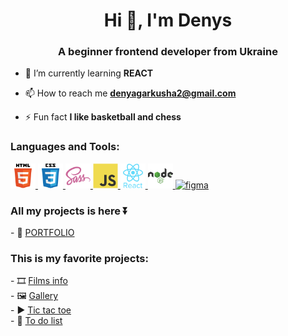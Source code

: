 <h1 align="center">Hi 👋, I'm Denys</h1>
<h3 align="center">A beginner frontend developer from Ukraine</h3>

- 🌱 I’m currently learning **REACT**

- 📫 How to reach me **denyagarkusha2@gmail.com**

- ⚡ Fun fact **I like basketball and chess**


<h3 align="left">Languages and Tools:</h3>
<p align="left">
 <a href="https://www.w3.org/html/" target="_blank" rel="noreferrer"> <img src="https://raw.githubusercontent.com/devicons/devicon/master/icons/html5/html5-original-wordmark.svg" alt="html5" width="40" height="40"/> </a> 
 <a href="https://www.w3schools.com/css/" target="_blank" rel="noreferrer"> <img src="https://raw.githubusercontent.com/devicons/devicon/master/icons/css3/css3-original-wordmark.svg" alt="css3" width="40" height="40"/> </a>
 <a href="https://sass-lang.com" target="_blank" rel="noreferrer"> <img src="https://raw.githubusercontent.com/devicons/devicon/master/icons/sass/sass-original.svg" alt="sass" width="40" height="40"/> </a> 
 <a href="https://developer.mozilla.org/en-US/docs/Web/JavaScript" target="_blank" rel="noreferrer"> <img src="https://raw.githubusercontent.com/devicons/devicon/master/icons/javascript/javascript-original.svg" alt="javascript" width="40" height="40"/> </a> 
 <a href="https://reactjs.org/" target="_blank" rel="noreferrer"> <img src="https://raw.githubusercontent.com/devicons/devicon/master/icons/react/react-original-wordmark.svg" alt="react" width="40" height="40"/> </a> 
 <a href="https://nodejs.org" target="_blank" rel="noreferrer"> <img src="https://raw.githubusercontent.com/devicons/devicon/master/icons/nodejs/nodejs-original-wordmark.svg" alt="nodejs" width="40" height="40"/> </a> 
 <a href="https://www.figma.com/" target="_blank" rel="noreferrer"> <img src="https://www.vectorlogo.zone/logos/figma/figma-icon.svg" alt="figma" width="40" height="40"/> </a> 


 
</p>

<h3 align="left">All my projects is here ⏬</h3>
 - 📒 <a href="https://denyshv1.github.io/DENYS_HV-PORTFOLIO/" target="_blank">PORTFOLIO</a><br>

<h3 align="left">This is my favorite projects:</h3>
 - 🎞️ <a href="https://goit-react-hw-05-sooty-rho.vercel.app/" target="_blank">Films info</a> <br>
 - 🖼️ <a href="https://denyshv1.github.io/DENYS_HV-PORTFOLIO/api-visuals.html" target="_blank">Gallery</a><br>
 - ▶️ <a href="https://denyshv1.github.io/tic-tac-toe/" target="_blank">Tic tac toe </a><br>
 - 📃 <a href="https://denyshv1.github.io/todoList-react/" target="_blank">To do list</a><br>

<br>
<br>
